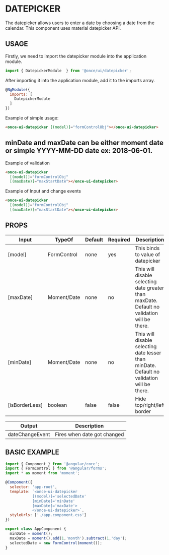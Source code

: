 # DATEPICKER

The datepicker allows users to enter a date by choosing a date from the calendar. This component uses material datepicker API.

## USAGE
Firstly, we need to import the datepicker module into the application module.
```js
import { DatepickerModule  } from '@once/ui/datepicker';
```

After importing it into the application module, add it to the imports array.
```js
@NgModule({
  imports: [
    DatepickerModule
  ]
})
````

Example of simple usage:

```html
<once-ui-datepicker [(model)]="formControlObj"></once-ui-datepicker>
```


## minDate and maxDate can be either moment date or simple YYYY-MM-DD date ex: 2018-06-01.

Example of validation

```html
<once-ui-datepicker
  [(model)]="formControlObj"
  [(maxDate)]="maxStartDate"></once-ui-datepicker>
```

Example of Input and change events

```html
<once-ui-datepicker
  [(model)]="formControlObj"
  [(maxDate)]="maxStartDate"></once-ui-datepicker>
```

## PROPS

| Input     | TypeOf      | Default | Required | Description                                                                                 |
| --------- | ----------- | ------- | -------- | ------------------------------------------------------------------------------------------- |
| [model]   | FormControl | none    | yes      | This binds to value of datepicker                                                           |
| [maxDate] | Moment/Date | none    | no       | This will disable selecting date greater than maxDate. Default no validation will be there. |  |
| [minDate] | Moment/Date | none    | no       | This will disable selecting date lesser than minDate. Default no validation will be there.  |  |
| [isBorderLess] | boolean | false    | false       | Hide top/right/left border  |  |

| Output          | Description                 |
| --------------- | --------------------------- |
| dateChangeEvent | Fires when date got changed |

## BASIC EXAMPLE

```js
import { Component } from '@angular/core';
import { FormControl } from '@angular/forms';
import * as moment from 'moment';

@Component({
  selector: 'app-root',
  template: `<once-ui-datepicker 
            [(model)]='selectedDate' 
            [minDate]='minDate' 
            [maxDate]='maxDate'>
            </once-ui-datepicker>`,
  styleUrls: ['./app.component.css']
})

export class AppComponent {
  minDate = moment();
  maxDate = moment().add(1,'month').subtract(1,'day');
  selectedDate = new FormControl(moment());
}
```

